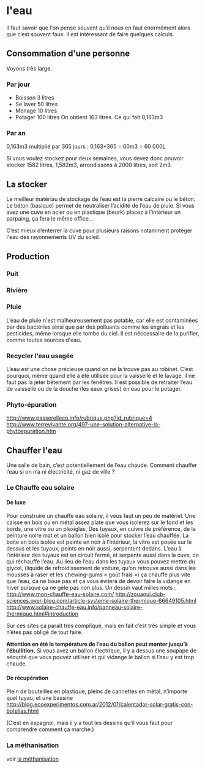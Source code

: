 # l'eau

Il faut savoir que l'on pense souvent qu’il nous en faut énormément alors que c’est souvent faux. Il est intéressant de faire quelques calculs.

## Consommation d'une personne

Voyons très large.

### Par jour
 - Boisson 3 litres
 - Se laver 50 litres 
 - Ménage 10 litres
 - Potager 100 litres 
On obtient 163 litres. Ce qui fait 0,163m3

### Par an
0,163m3 multiplié par 365 jours :
0,163\*365 = 60m3 = 60 000L

Si vous voulez stockez pour deux semaines, vous devez donc pouvoir stocker 1582 litres, 1,582m3, arrondissons à 2000 litres, soit 2m3.

## La stocker

Le meilleur matériau de stockage de l’eau est la pierre calcaire ou le béton. Le béton (basique) permet de neutraliser l’acidité de l’eau de pluie. Si vous avez une cuve en acier ou en plastique (beurk) placez à l’intérieur un parpaing, ça fera le même office...

C’est mieux d’enterrer la cuve pour plusieurs raisons notamment protêger l'eau des rayonnements UV du soleil.

## Production

### Puit

### Rivière

### Pluie

L’eau de pluie n'est malheureusement pas potable, car elle est contaminées par des bactéries ainsi que par des polluants comme les engrais et les pesticides, même lorsque elle tombe du ciel. Il est néccessaire de la purifier, comme toutes sources d'eau.

### Recycler l'eau usagée

L’eau est une chose précieuse quand on ne la trouve pas au robinet. C’est pourquoi, même quand elle à été utilisée pour la vaisselle et le lavage, il ne faut pas la jeter bêtement par les fenêtres. Il est possible de retraiter l’eau de vaisselle ou de la douche (les eaux grises) en eau pour le potager.

### Phyto-épuration

http://www.passerelleco.info/rubrique.php?id_rubrique=4
http://www.terrevivante.org/497-une-solution-alternative-la-phytoepuration.htm

## Chauffer l'eau

Une salle de bain, c’est potentiellement de l’eau chaude. Comment chauffer l’eau si on n’a ni électricité, ni gaz de ville ?

### Le Chauffe eau solaire
#### De luxe

Pour construire un chauffe eau solaire, il vous faut un peu de matériel. Une caisse en bois ou en métal assez plate que vous isolerez sur le fond et les bords, une vitre ou un plexiglas, Des tuyaux, en cuivre de préférence, de la peinture noire mat et un ballon bien isolé pour stocker l’eau chauffée. La boite en bois isolée est peinte en noir à l’intérieur, la vitre est posée sur le dessus et les tuyaux, peints en noir aussi, serpentent dedans. L’eau à l’intérieur des tuyaux est en circuit fermé, et
serpente aussi dans la cuve, ce qui réchauffe l’eau. Au lieu de l’eau dans les tuyaux vous pouvez mettre du glycol, (liquide de refroidissement de voiture, qu’on retrouve aussi dans les mousses à raser et les chewing-gums « goût frais ») ça chauffe plus vite que l’eau, ça ne boue pas et ça vous évitera de devoir faire la vidange en hiver puisque ça ne gèle pas non plus. Un dessin vaut milles mots :
http://www.mon-chauffe-eau-solaire.com/
http://zouaoui.club-sciences.over-blog.com/article-systeme-solaire-thermique-66649105.html
http://www.solaire-chauffe-eau.info/panneau-solaire-thermique.html#introduction

Sur ces sites ça parait très compliqué, mais en fait c’est très simple et vous n’êtes pas obligé de tout faire.

**Attention en été la température de l’eau du ballon peut monter jusqu’à l’ébullition.** Si vous avez un ballon électrique, il y a dessus une soupape de sécurité que vous pouvez utiliser et qui vidange le ballon si l’eau y est trop chaude.

#### De récupération
Plein de bouteilles en plastique, pleins de cannettes en métal, n’importe quel tuyau, et une bassine 
http://blog.ecoexperimentos.com.ar/2012/01/calentador-solar-gratis-con-botellas.html

(C’est en espagnol, mais il y a tout les dessins qu’il vous faut pour comprendre comment ça
marche.)

### La méthanisation

voir [la méthanisation](/fr/nourriture#la-méthanisation)
